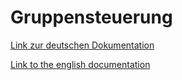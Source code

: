 # Gruppensteuerung
[Link zur deutschen Dokumentation](https://www.symcon.de/de/service/dokumentation/modulreferenz/gruppensteuerung/)

[Link to the english documentation](https://www.symcon.de/en/service/documentation/module-reference/group-control/)